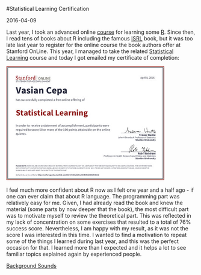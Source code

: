 #Statistical Learning Certification

2016-04-09

<!--- tags: ml r statistics -->

Last year, I took an advanced online [course](s/stat/Certificate3.pdf) for learning some [R](https://www.r-project.org/). Since then, I read tens of books about R including the famous [ISRL](http://www-bcf.usc.edu/~gareth/ISL/) book, but it was too late last year to register for the online course the book authors offer at Stanford OnLine. This year, I managed to take the related [Statistical Learning](https://lagunita.stanford.edu/courses/HumanitiesSciences/StatLearning/Winter2016/about) course and today I got emailed my certificate of completion:

[ ![](blog/images/ISLRCert.jpg) ](s/stat/ISLRCert.pdf)

I feel much more confident about R now as I felt one year and a half ago - if one can ever claim that about R language. The programming part was relatively easy for me. Given, I had already read the book and knew the material (some parts by now deeper that the book), the most difficult part was to motivate myself to review the theoretical part. This was reflected in my lack of concentration on some exercises that resulted to a total of 76% success score. Nevertheless, I am happy with my result, as it was not the score I was interested in this time. I wanted to find a motivation to repeat some of the things I learned during last year, and this was the perfect occasion for that. I learned more than I expected and it helps a lot to see familiar topics explained again by experienced people.


<ins class='nfooter'><a id='fnext' href='#blog/2016/2016-04-07-Background-Sounds.md'>Background Sounds</a></ins>
